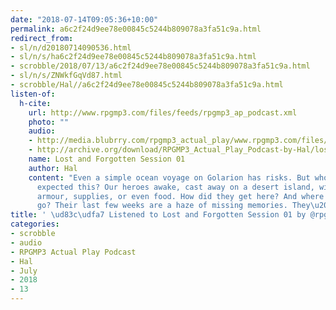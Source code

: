 ```yaml
---
date: "2018-07-14T09:05:36+10:00"
permalink: a6c2f24d9ee78e00845c5244b809078a3fa51c9a.html
redirect_from:
- sl/n/d20180714090536.html
- sl/n/s/ha6c2f24d9ee78e00845c5244b809078a3fa51c9a.html
- scrobble/2018/07/13/a6c2f24d9ee78e00845c5244b809078a3fa51c9a.html
- sl/n/s/ZNWkfGqVd87.html
- scrobble/Hal//a6c2f24d9ee78e00845c5244b809078a3fa51c9a.html
listen-of:
  h-cite:
    url: http://www.rpgmp3.com/files/feeds/rpgmp3_ap_podcast.xml
    photo: ""
    audio:
    - http://media.blubrry.com/rpgmp3_actual_play/www.rpgmp3.com/files/game_recordings/Sugar_Fuelled_Gamers/lost_and_forgotten_session_01.mp3
    - http://archive.org/download/RPGMP3_Actual_Play_Podcast-by-Hal/lost_and_forgotten_session_01.mp3
    name: Lost and Forgotten Session 01
    author: Hal
    content: "Even a simple ocean voyage on Golarion has risks. But who could have
      expected this? Our heroes awake, cast away on a desert island, with no weapons,
      armour, supplies, or even food. How did they get here? And where did their ship
      go? Their last few weeks are a haze of missing memories. They\u2019ll have [\u2026]"
title: ' \ud83c\udfa7 Listened to Lost and Forgotten Session 01 by @rpgmp3 From #RPGMP3ActualPlayPodcast'
categories:
- scrobble
- audio
- RPGMP3 Actual Play Podcast
- Hal
- July
- 2018
- 13
---
```

